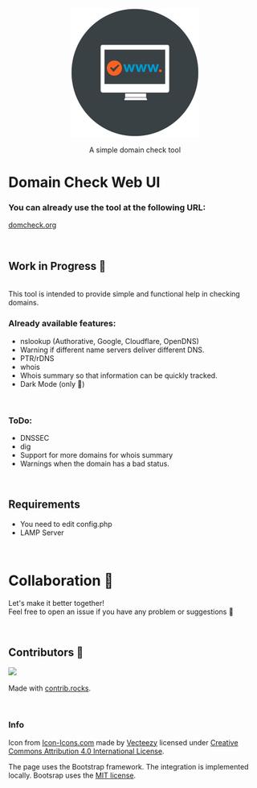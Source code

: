 <p align="center"><img src="./assets/window-domain_icon-icons.com_52810.png" width="256"></p>
<p align="center">A simple domain check tool</p>  

# Domain Check Web UI
### You can already use the tool at the following URL:
<a href="https://domcheck.org">domcheck.org</a>

<br/>

## Work in Progress 🎏
</br> 
This tool is intended to provide simple and functional help in checking domains. 

</br>

### Already available features:
- nslookup (Authorative, Google, Cloudflare, OpenDNS)
- Warning if different name servers deliver different DNS.
- PTR/rDNS
- whois
- Whois summary so that information can be quickly tracked.
- Dark Mode (only 🤗)  

</br>

### ToDo:
- DNSSEC
- dig
- Support for more domains for whois summary
- Warnings when the domain has a bad status.

</br>

## Requirements
- You need to edit config.php
- LAMP Server

</br>

# Collaboration 👥

Let's make it better together! <br/> 
Feel free to open an issue if you have any problem or suggestions 🤍

</br>

## Contributors 🎎

<a href="https://github.com/Truemmerer/domain_check_web_ui/graphs/contributors">
  <img src="https://contrib.rocks/image?repo=Truemmerer/domain_check_web_ui" />
</a>

Made with [contrib.rocks](https://contrib.rocks).

</br>

### Info
Icon from [Icon-Icons.com](https://icon-icons.com/icon/window-domain-www/52810) made by [Vecteezy](https://icon-icons.com/users/49oaZ80LDyqHrUI3wINLc/icon-sets/) licensed under <a rel="license" href="http://creativecommons.org/licenses/by/4.0/">Creative Commons Attribution 4.0 International License</a>.

The page uses the Bootstrap framework.
The integration is implemented locally. 
Bootsrap uses the <a rel="license" href="https://raw.githubusercontent.com/twbs/bootstrap/main/LICENSE">MIT license</a>.
